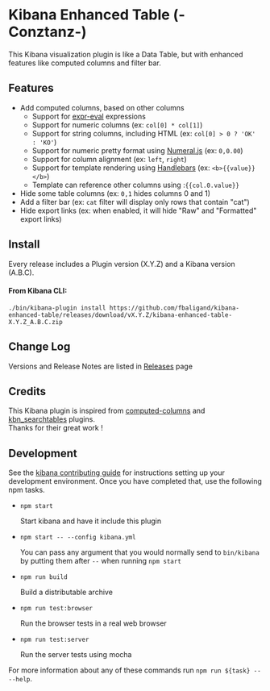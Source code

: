 # Kibana Enhanced Table (-Conztanz-)

This Kibana visualization plugin is like a Data Table, but with enhanced features like computed columns and filter bar.

## Features

- Add computed columns, based on other columns
  - Support for [expr-eval](https://github.com/silentmatt/expr-eval#expression-syntax) expressions
  - Support for numeric columns (ex: `col[0] * col[1]`)
  - Support for string columns, including HTML (ex: `col[0] > 0 ? 'OK' : 'KO'`)
  - Support for numeric pretty format using [Numeral.js](http://numeraljs.com/#format) (ex: `0,0.00`)
  - Support for column alignment (ex: `left`, `right`)
  - Support for template rendering using [Handlebars](http://handlebarsjs.com/expressions.html) (ex: `<b>{{value}}</b>`)
  - Template can reference other columns using :`{{col.0.value}}`
- Hide some table columns (ex: `0,1` hides columns 0 and 1)
- Add a filter bar (ex: `cat` filter will display only rows that contain "cat")
- Hide export links (ex: when enabled, it will hide "Raw" and "Formatted" export links)


## Install

Every release includes a Plugin version (X.Y.Z) and a Kibana version (A.B.C).

#### From Kibana CLI:
`./bin/kibana-plugin install https://github.com/fbaligand/kibana-enhanced-table/releases/download/vX.Y.Z/kibana-enhanced-table-X.Y.Z_A.B.C.zip`


## Change Log

Versions and Release Notes are listed in [Releases](https://github.com/fbaligand/kibana-enhanced-table/releases) page


## Credits

This Kibana plugin is inspired from [computed-columns](https://github.com/seadiaz/computed-columns) and [kbn_searchtables](https://github.com/dlumbrer/kbn_searchtables) plugins.  
Thanks for their great work !

## Development

See the [kibana contributing guide](https://github.com/elastic/kibana/blob/master/CONTRIBUTING.md) for instructions setting up your development environment. Once you have completed that, use the following npm tasks.

  - `npm start`

    Start kibana and have it include this plugin

  - `npm start -- --config kibana.yml`

    You can pass any argument that you would normally send to `bin/kibana` by putting them after `--` when running `npm start`

  - `npm run build`

    Build a distributable archive

  - `npm run test:browser`

    Run the browser tests in a real web browser

  - `npm run test:server`

    Run the server tests using mocha

For more information about any of these commands run `npm run ${task} -- --help`.
